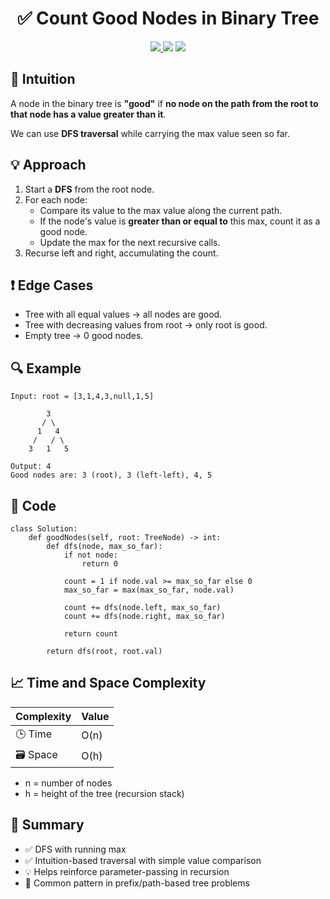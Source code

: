 <h1 align="center">✅ Count Good Nodes in Binary Tree</h1>

<p align="center">
  <a href="https://leetcode.com/problems/count-good-nodes-in-binary-tree/">
    <img src="https://img.shields.io/badge/LeetCode-Good%20Nodes%20in%20Binary%20Tree-brightgreen?logo=leetcode&style=flat-square" />
  </a>
  <img src="https://img.shields.io/badge/Difficulty-Medium-yellow?style=flat-square" />
  <img src="https://img.shields.io/badge/Category-Tree%2C%20DFS-blueviolet?style=flat-square" />
</p>


## 🧠 Intuition

A node in the binary tree is **"good"** if **no node on the path from the root to that node has a value greater than it**.

We can use **DFS traversal** while carrying the max value seen so far.


## 💡 Approach

1. Start a **DFS** from the root node.
2. For each node:
   - Compare its value to the max value along the current path.
   - If the node's value is **greater than or equal to** this max, count it as a good node.
   - Update the max for the next recursive calls.
3. Recurse left and right, accumulating the count.


## ❗ Edge Cases

- Tree with all equal values → all nodes are good.
- Tree with decreasing values from root → only root is good.
- Empty tree → 0 good nodes.


## 🔍 Example

```
Input: root = [3,1,4,3,null,1,5]

        3
       / \
      1   4
     /   / \
    3   1   5

Output: 4
Good nodes are: 3 (root), 3 (left-left), 4, 5
```

## 🧾 Code

```
class Solution:
    def goodNodes(self, root: TreeNode) -> int:
        def dfs(node, max_so_far):
            if not node:
                return 0

            count = 1 if node.val >= max_so_far else 0
            max_so_far = max(max_so_far, node.val)

            count += dfs(node.left, max_so_far)
            count += dfs(node.right, max_so_far)

            return count

        return dfs(root, root.val)
```

## 📈 Time and Space Complexity

| Complexity | Value |
|------------|--------|
| 🕒 Time     | O(n)   |
| 🗃️ Space    | O(h)   |

- n = number of nodes
- h = height of the tree (recursion stack)

## 📌 Summary

- ✅ DFS with running max
- ✅ Intuition-based traversal with simple value comparison
- 💡 Helps reinforce parameter-passing in recursion
- 🔁 Common pattern in prefix/path-based tree problems
